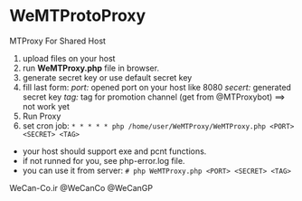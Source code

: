 # WeMTProtoProxy
MTProxy For Shared Host

1. upload files on your host
2. run **WeMTProxy.php** file in browser.
3. generate secret key or use default secret key
4. fill last form:
   *port:* opened port on your host like 8080
   *secert:* generated secret key 
   *tag:* tag for promotion channel (get from @MTProxybot)  ==> not work yet
5. Run Proxy
6. set cron job:
```* * * * * php /home/user/WeMTProxy/WeMTProxy.php <PORT> <SECRET> <TAG>```
   
- your host should support exe and pcnt functions.
- if not runned for you, see php-error.log file.
- you can use it from server:
  ```# php WeMTProxy.php <PORT> <SECRET> <TAG>```
  
  
WeCan-Co.ir
@WeCanCo
@WeCanGP
